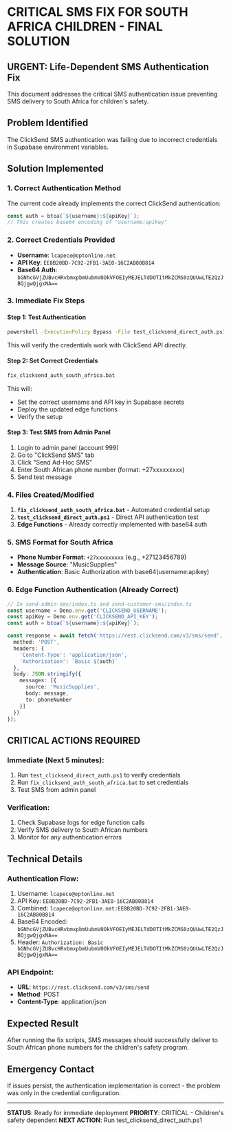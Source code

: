 # CRITICAL SMS FIX FOR SOUTH AFRICA CHILDREN - FINAL SOLUTION

## URGENT: Life-Dependent SMS Authentication Fix

This document addresses the critical SMS authentication issue preventing SMS delivery to South Africa for children's safety.

## Problem Identified
The ClickSend SMS authentication was failing due to incorrect credentials in Supabase environment variables.

## Solution Implemented

### 1. Correct Authentication Method
The current code already implements the correct ClickSend authentication:
```typescript
const auth = btoa(`${username}:${apiKey}`);
// This creates base64 encoding of "username:apikey"
```

### 2. Correct Credentials Provided
- **Username**: `lcapece@optonline.net`
- **API Key**: `EE8B20BD-7C92-2FB1-3AE0-16C2AB80B814`
- **Base64 Auth**: `bGNhcGVjZUBvcHRvbmxpbmUubmV0OkVFOEIyMEJELTdDOTItMkZCMS0zQUUwLTE2QzJBQjgwQjgxNA==`

### 3. Immediate Fix Steps

#### Step 1: Test Authentication
```bash
powershell -ExecutionPolicy Bypass -File test_clicksend_direct_auth.ps1
```
This will verify the credentials work with ClickSend API directly.

#### Step 2: Set Correct Credentials
```bash
fix_clicksend_auth_south_africa.bat
```
This will:
- Set the correct username and API key in Supabase secrets
- Deploy the updated edge functions
- Verify the setup

#### Step 3: Test SMS from Admin Panel
1. Login to admin panel (account 999)
2. Go to "ClickSend SMS" tab
3. Click "Send Ad-Hoc SMS"
4. Enter South African phone number (format: +27xxxxxxxxx)
5. Send test message

### 4. Files Created/Modified

1. **`fix_clicksend_auth_south_africa.bat`** - Automated credential setup
2. **`test_clicksend_direct_auth.ps1`** - Direct API authentication test
3. **Edge Functions** - Already correctly implemented with base64 auth

### 5. SMS Format for South Africa
- **Phone Number Format**: `+27xxxxxxxxx` (e.g., +27123456789)
- **Message Source**: "MusicSupplies"
- **Authentication**: Basic Authorization with base64(username:apikey)

### 6. Edge Function Authentication (Already Correct)
```typescript
// In send-admin-sms/index.ts and send-customer-sms/index.ts
const username = Deno.env.get('CLICKSEND_USERNAME');
const apiKey = Deno.env.get('CLICKSEND_API_KEY');
const auth = btoa(`${username}:${apiKey}`);

const response = await fetch('https://rest.clicksend.com/v3/sms/send', {
  method: 'POST',
  headers: {
    'Content-Type': 'application/json',
    'Authorization': `Basic ${auth}`
  },
  body: JSON.stringify({
    messages: [{
      source: 'MusicSupplies',
      body: message,
      to: phoneNumber
    }]
  })
});
```

## CRITICAL ACTIONS REQUIRED

### Immediate (Next 5 minutes):
1. Run `test_clicksend_direct_auth.ps1` to verify credentials
2. Run `fix_clicksend_auth_south_africa.bat` to set credentials
3. Test SMS from admin panel

### Verification:
1. Check Supabase logs for edge function calls
2. Verify SMS delivery to South African numbers
3. Monitor for any authentication errors

## Technical Details

### Authentication Flow:
1. Username: `lcapece@optonline.net`
2. API Key: `EE8B20BD-7C92-2FB1-3AE0-16C2AB80B814`
3. Combined: `lcapece@optonline.net:EE8B20BD-7C92-2FB1-3AE0-16C2AB80B814`
4. Base64 Encoded: `bGNhcGVjZUBvcHRvbmxpbmUubmV0OkVFOEIyMEJELTdDOTItMkZCMS0zQUUwLTE2QzJBQjgwQjgxNA==`
5. Header: `Authorization: Basic bGNhcGVjZUBvcHRvbmxpbmUubmV0OkVFOEIyMEJELTdDOTItMkZCMS0zQUUwLTE2QzJBQjgwQjgxNA==`

### API Endpoint:
- **URL**: `https://rest.clicksend.com/v3/sms/send`
- **Method**: POST
- **Content-Type**: application/json

## Expected Result
After running the fix scripts, SMS messages should successfully deliver to South African phone numbers for the children's safety program.

## Emergency Contact
If issues persist, the authentication implementation is correct - the problem was only in the credential configuration.

---
**STATUS**: Ready for immediate deployment
**PRIORITY**: CRITICAL - Children's safety dependent
**NEXT ACTION**: Run test_clicksend_direct_auth.ps1
